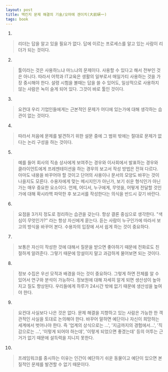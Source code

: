 ```yaml
---
layout: post
title: 맥킨지 문제 해결의 기술/오마에 겐이치(大前硏一)
tags: book
---
```

 
1. 
> 리더는 답을 알고 있을 필요가 없다. 답에 이르는 프로세스를 알고 있는 사람이 리더가 되는 것이다.

2. 
> 툴이라는 것은 사용하느냐 마느냐의 문제이다. 사용할 수 있다고 해서 전부인 것은 아니다. 따라서 어학과 IT교육은 생활의 일부로서 매일가티 사용하는 것을 가장 중시해야 한다. 설령 시험을 볼때는 답을 쓸 수 있어도, 일상적으로 사용하지 않는 사람은 녹이 슬게 되어 있다. 그것이 바로 툴인 것이다.
 
3. 
> 요컨대 우리 기업인들에게는 근본적인 문제가 어디에 있는가에 대해 생각하는 습관이 없는 것이다.
 
4. 
> 따라서 처음에 문제를 발견하기 위한 설문 중에 그 범위 밖에는 절대로 문제가 없다는 논리 구성을 하는 것이다.
 
5. 
> 예를 들어 회사의 직송 상사에게 보여주는 경우와 이사회에서 발표하는 경우와 클라이언트에게 프레젠테이션을 하는 경우의 보고서 작성 방법은 전혀 다르다. 아마도 내용을 바꾸어야 할 것이고 단어의 사용이나 문서의 모양도 바꾸는 것이 나을지도 모른다. 수용자에게 맞는 메시지인가 아닌가, 보기 쉬운 형식인가 아닌가는 매우 중요한 요소이다. 언제, 어디서, 누구에게, 무엇을, 어떻게 전달할 것인가에 대해 확시라헥 파악한 후 보고서를 작성한다는 의식을 반드시 갖기 바란다.
 
6. 
> 요점을 3가지 정도로 정리하는 습관을 갖는다. 항상 결론 중심으로 생각한다. "색심이 무엇인가?" 라는 항상 자신에게 묻는다. 듣는 사람이 누구인가에 따라서 보고의 방식을 바꾸어 본다. 수용자의 입장에 서서 쉽게 하는 것이 중요하다.
 
7. 
> 보통은 자신이 작성한 것에 대해서 질문을 받으면 좋아하기 때문에 전화로도 친절하게 알려준다. 그렇기 때문에 망설이지 말고 과감하게 물어보면 되는 것이다.
 
8. 
> 정보 수집은 우선 모적과 배경을 아는 것이 중요하다. 그렇게 하면 전체를 알 수 있어서 연구와 분석이 가능하다. 정보원에 대해 자세히 알게 되면 생산성이 높아지고 질도 향상된다. 우리들에게 하루가 24시간 밖에 없기 때문에 생산성을 높여야 한다.
 
9. 
> 요컨대 사실보다 나은 것은 없다. 문제 해결을 지향하고 있는 사람은 가능한 한 객관적인 사실을 토대로 논의해야 한다. 바꾸어 말하면 예단이나 자신이 희망하는 세계에서 벗어나야 한다. 즉 '업계의 상식으로는 ...',  '지금까지의 경험에서...', '직감으로는 ...', '이렇게 되어야 하는데', '이렇게 되었으면 좋겠는데' 등의 어투는 근거가 없기 때문에 설득력을 지니지 못한다.
 
10. 
> 프레임워크를 중시하는 이유는 인간이 예단하기 쉬운 동물이고 예단이 있으면 본질적인 문제를 발견할 수 없기 때문이다.

 